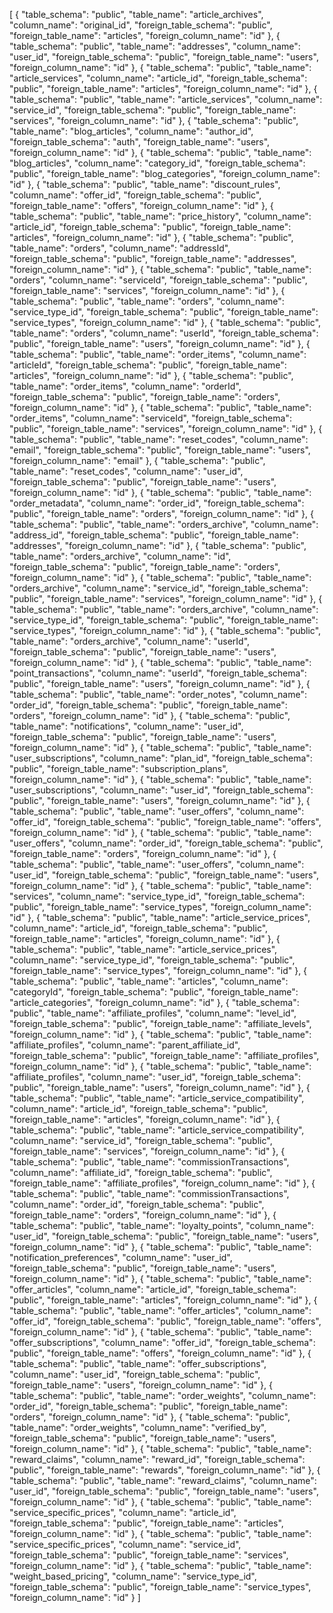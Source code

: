[
  {
    "table_schema": "public",
    "table_name": "article_archives",
    "column_name": "original_id",
    "foreign_table_schema": "public",
    "foreign_table_name": "articles",
    "foreign_column_name": "id"
  },
  {
    "table_schema": "public",
    "table_name": "addresses",
    "column_name": "user_id",
    "foreign_table_schema": "public",
    "foreign_table_name": "users",
    "foreign_column_name": "id"
  },
  {
    "table_schema": "public",
    "table_name": "article_services",
    "column_name": "article_id",
    "foreign_table_schema": "public",
    "foreign_table_name": "articles",
    "foreign_column_name": "id"
  },
  {
    "table_schema": "public",
    "table_name": "article_services",
    "column_name": "service_id",
    "foreign_table_schema": "public",
    "foreign_table_name": "services",
    "foreign_column_name": "id"
  },
  {
    "table_schema": "public",
    "table_name": "blog_articles",
    "column_name": "author_id",
    "foreign_table_schema": "auth",
    "foreign_table_name": "users",
    "foreign_column_name": "id"
  },
  {
    "table_schema": "public",
    "table_name": "blog_articles",
    "column_name": "category_id",
    "foreign_table_schema": "public",
    "foreign_table_name": "blog_categories",
    "foreign_column_name": "id"
  },
  {
    "table_schema": "public",
    "table_name": "discount_rules",
    "column_name": "offer_id",
    "foreign_table_schema": "public",
    "foreign_table_name": "offers",
    "foreign_column_name": "id"
  },
  {
    "table_schema": "public",
    "table_name": "price_history",
    "column_name": "article_id",
    "foreign_table_schema": "public",
    "foreign_table_name": "articles",
    "foreign_column_name": "id"
  },
  {
    "table_schema": "public",
    "table_name": "orders",
    "column_name": "addressId",
    "foreign_table_schema": "public",
    "foreign_table_name": "addresses",
    "foreign_column_name": "id"
  },
  {
    "table_schema": "public",
    "table_name": "orders",
    "column_name": "serviceId",
    "foreign_table_schema": "public",
    "foreign_table_name": "services",
    "foreign_column_name": "id"
  },
  {
    "table_schema": "public",
    "table_name": "orders",
    "column_name": "service_type_id",
    "foreign_table_schema": "public",
    "foreign_table_name": "service_types",
    "foreign_column_name": "id"
  },
  {
    "table_schema": "public",
    "table_name": "orders",
    "column_name": "userId",
    "foreign_table_schema": "public",
    "foreign_table_name": "users",
    "foreign_column_name": "id"
  },
  {
    "table_schema": "public",
    "table_name": "order_items",
    "column_name": "articleId",
    "foreign_table_schema": "public",
    "foreign_table_name": "articles",
    "foreign_column_name": "id"
  },
  {
    "table_schema": "public",
    "table_name": "order_items",
    "column_name": "orderId",
    "foreign_table_schema": "public",
    "foreign_table_name": "orders",
    "foreign_column_name": "id"
  },
  {
    "table_schema": "public",
    "table_name": "order_items",
    "column_name": "serviceId",
    "foreign_table_schema": "public",
    "foreign_table_name": "services",
    "foreign_column_name": "id"
  },
  {
    "table_schema": "public",
    "table_name": "reset_codes",
    "column_name": "email",
    "foreign_table_schema": "public",
    "foreign_table_name": "users",
    "foreign_column_name": "email"
  },
  {
    "table_schema": "public",
    "table_name": "reset_codes",
    "column_name": "user_id",
    "foreign_table_schema": "public",
    "foreign_table_name": "users",
    "foreign_column_name": "id"
  },
  {
    "table_schema": "public",
    "table_name": "order_metadata",
    "column_name": "order_id",
    "foreign_table_schema": "public",
    "foreign_table_name": "orders",
    "foreign_column_name": "id"
  },
  {
    "table_schema": "public",
    "table_name": "orders_archive",
    "column_name": "address_id",
    "foreign_table_schema": "public",
    "foreign_table_name": "addresses",
    "foreign_column_name": "id"
  },
  {
    "table_schema": "public",
    "table_name": "orders_archive",
    "column_name": "id",
    "foreign_table_schema": "public",
    "foreign_table_name": "orders",
    "foreign_column_name": "id"
  },
  {
    "table_schema": "public",
    "table_name": "orders_archive",
    "column_name": "service_id",
    "foreign_table_schema": "public",
    "foreign_table_name": "services",
    "foreign_column_name": "id"
  },
  {
    "table_schema": "public",
    "table_name": "orders_archive",
    "column_name": "service_type_id",
    "foreign_table_schema": "public",
    "foreign_table_name": "service_types",
    "foreign_column_name": "id"
  },
  {
    "table_schema": "public",
    "table_name": "orders_archive",
    "column_name": "userId",
    "foreign_table_schema": "public",
    "foreign_table_name": "users",
    "foreign_column_name": "id"
  },
  {
    "table_schema": "public",
    "table_name": "point_transactions",
    "column_name": "userId",
    "foreign_table_schema": "public",
    "foreign_table_name": "users",
    "foreign_column_name": "id"
  },
  {
    "table_schema": "public",
    "table_name": "order_notes",
    "column_name": "order_id",
    "foreign_table_schema": "public",
    "foreign_table_name": "orders",
    "foreign_column_name": "id"
  },
  {
    "table_schema": "public",
    "table_name": "notifications",
    "column_name": "user_id",
    "foreign_table_schema": "public",
    "foreign_table_name": "users",
    "foreign_column_name": "id"
  },
  {
    "table_schema": "public",
    "table_name": "user_subscriptions",
    "column_name": "plan_id",
    "foreign_table_schema": "public",
    "foreign_table_name": "subscription_plans",
    "foreign_column_name": "id"
  },
  {
    "table_schema": "public",
    "table_name": "user_subscriptions",
    "column_name": "user_id",
    "foreign_table_schema": "public",
    "foreign_table_name": "users",
    "foreign_column_name": "id"
  },
  {
    "table_schema": "public",
    "table_name": "user_offers",
    "column_name": "offer_id",
    "foreign_table_schema": "public",
    "foreign_table_name": "offers",
    "foreign_column_name": "id"
  },
  {
    "table_schema": "public",
    "table_name": "user_offers",
    "column_name": "order_id",
    "foreign_table_schema": "public",
    "foreign_table_name": "orders",
    "foreign_column_name": "id"
  },
  {
    "table_schema": "public",
    "table_name": "user_offers",
    "column_name": "user_id",
    "foreign_table_schema": "public",
    "foreign_table_name": "users",
    "foreign_column_name": "id"
  },
  {
    "table_schema": "public",
    "table_name": "services",
    "column_name": "service_type_id",
    "foreign_table_schema": "public",
    "foreign_table_name": "service_types",
    "foreign_column_name": "id"
  },
  {
    "table_schema": "public",
    "table_name": "article_service_prices",
    "column_name": "article_id",
    "foreign_table_schema": "public",
    "foreign_table_name": "articles",
    "foreign_column_name": "id"
  },
  {
    "table_schema": "public",
    "table_name": "article_service_prices",
    "column_name": "service_type_id",
    "foreign_table_schema": "public",
    "foreign_table_name": "service_types",
    "foreign_column_name": "id"
  },
  {
    "table_schema": "public",
    "table_name": "articles",
    "column_name": "categoryId",
    "foreign_table_schema": "public",
    "foreign_table_name": "article_categories",
    "foreign_column_name": "id"
  },
  {
    "table_schema": "public",
    "table_name": "affiliate_profiles",
    "column_name": "level_id",
    "foreign_table_schema": "public",
    "foreign_table_name": "affiliate_levels",
    "foreign_column_name": "id"
  },
  {
    "table_schema": "public",
    "table_name": "affiliate_profiles",
    "column_name": "parent_affiliate_id",
    "foreign_table_schema": "public",
    "foreign_table_name": "affiliate_profiles",
    "foreign_column_name": "id"
  },
  {
    "table_schema": "public",
    "table_name": "affiliate_profiles",
    "column_name": "user_id",
    "foreign_table_schema": "public",
    "foreign_table_name": "users",
    "foreign_column_name": "id"
  },
  {
    "table_schema": "public",
    "table_name": "article_service_compatibility",
    "column_name": "article_id",
    "foreign_table_schema": "public",
    "foreign_table_name": "articles",
    "foreign_column_name": "id"
  },
  {
    "table_schema": "public",
    "table_name": "article_service_compatibility",
    "column_name": "service_id",
    "foreign_table_schema": "public",
    "foreign_table_name": "services",
    "foreign_column_name": "id"
  },
  {
    "table_schema": "public",
    "table_name": "commissionTransactions",
    "column_name": "affiliate_id",
    "foreign_table_schema": "public",
    "foreign_table_name": "affiliate_profiles",
    "foreign_column_name": "id"
  },
  {
    "table_schema": "public",
    "table_name": "commissionTransactions",
    "column_name": "order_id",
    "foreign_table_schema": "public",
    "foreign_table_name": "orders",
    "foreign_column_name": "id"
  },
  {
    "table_schema": "public",
    "table_name": "loyalty_points",
    "column_name": "user_id",
    "foreign_table_schema": "public",
    "foreign_table_name": "users",
    "foreign_column_name": "id"
  },
  {
    "table_schema": "public",
    "table_name": "notification_preferences",
    "column_name": "user_id",
    "foreign_table_schema": "public",
    "foreign_table_name": "users",
    "foreign_column_name": "id"
  },
  {
    "table_schema": "public",
    "table_name": "offer_articles",
    "column_name": "article_id",
    "foreign_table_schema": "public",
    "foreign_table_name": "articles",
    "foreign_column_name": "id"
  },
  {
    "table_schema": "public",
    "table_name": "offer_articles",
    "column_name": "offer_id",
    "foreign_table_schema": "public",
    "foreign_table_name": "offers",
    "foreign_column_name": "id"
  },
  {
    "table_schema": "public",
    "table_name": "offer_subscriptions",
    "column_name": "offer_id",
    "foreign_table_schema": "public",
    "foreign_table_name": "offers",
    "foreign_column_name": "id"
  },
  {
    "table_schema": "public",
    "table_name": "offer_subscriptions",
    "column_name": "user_id",
    "foreign_table_schema": "public",
    "foreign_table_name": "users",
    "foreign_column_name": "id"
  },
  {
    "table_schema": "public",
    "table_name": "order_weights",
    "column_name": "order_id",
    "foreign_table_schema": "public",
    "foreign_table_name": "orders",
    "foreign_column_name": "id"
  },
  {
    "table_schema": "public",
    "table_name": "order_weights",
    "column_name": "verified_by",
    "foreign_table_schema": "public",
    "foreign_table_name": "users",
    "foreign_column_name": "id"
  },
  {
    "table_schema": "public",
    "table_name": "reward_claims",
    "column_name": "reward_id",
    "foreign_table_schema": "public",
    "foreign_table_name": "rewards",
    "foreign_column_name": "id"
  },
  {
    "table_schema": "public",
    "table_name": "reward_claims",
    "column_name": "user_id",
    "foreign_table_schema": "public",
    "foreign_table_name": "users",
    "foreign_column_name": "id"
  },
  {
    "table_schema": "public",
    "table_name": "service_specific_prices",
    "column_name": "article_id",
    "foreign_table_schema": "public",
    "foreign_table_name": "articles",
    "foreign_column_name": "id"
  },
  {
    "table_schema": "public",
    "table_name": "service_specific_prices",
    "column_name": "service_id",
    "foreign_table_schema": "public",
    "foreign_table_name": "services",
    "foreign_column_name": "id"
  },
  {
    "table_schema": "public",
    "table_name": "weight_based_pricing",
    "column_name": "service_type_id",
    "foreign_table_schema": "public",
    "foreign_table_name": "service_types",
    "foreign_column_name": "id"
  }
]